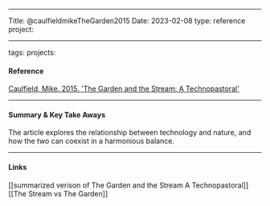 ---------------------

Title: @caulfieldmikeTheGarden2015 Date: 2023-02-08 type: reference project:

------------------
tags: projects:

#### Reference

[Caulfield, Mike. 2015. 'The Garden and the Stream: A Technopastoral'](https://hapgood.us/2015/10/17/the-garden-and-the-stream-a-technopastoral/)

-----------------------------

#### Summary & Key Take Aways

The article explores the relationship between technology and nature, and how the two can coexist in a harmonious balance.

-----------------

#### Links

[[summarized verison of The Garden and the Stream A Technopastoral]]
[[The Stream vs The Garden]]
